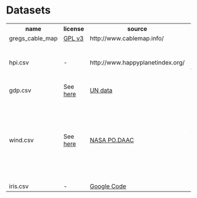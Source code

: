 # Datasets
<table>
<tr><th>name</th><th>license</th><th>source</th><th>others</th></tr>
<tr><td>gregs_cable_map</td><td><a href="http://www.gnu.org/copyleft/gpl.html">GPL v3</a></td><td>http://www.cablemap.info/</td><td></td></tr>
<tr><td>hpi.csv</td><td> - </td><td>http://www.happyplanetindex.org/</td><td>The data sourse of each row is mentioned on hpi-data.xlsx distributed on the website of Happy Planet Index.</td></tr>
<tr><td>gdp.csv</td><td>See <a href="http://data.worldbank.org/summary-terms-of-use">here</a></td><td><a href="http://data.un.org/Data.aspx?q=military&d=WDI&f=Indicator_Code%3aMS.MIL.XPND.GD.ZS">UN data</a></td><td></td></tr>
<tr><td>wind.csv</td><td> See <a href="http://podaac.jpl.nasa.gov/CitingPODAAC">here</a></td><td><a href="http://podaac.jpl.nasa.gov/dataset/CCMP_MEASURES_ATLAS_L4_OW_L3_0_WIND_VECTORS_FLK">NASA PO.DAAC</a></td><td>The Cross-Calibrated Multi-Platform Ocean Surface Wind Vector L3.0 First-Look Analyses data were obtained from the Physical Oceanography Distributed Active Archive Center (PO.DAAC) at the NASA Jet Propulsion Laboratory, Pasadena, CA. http://podaac.jpl.nasa.gov.
</td></tr>
<tr><td>iris.csv</td><td> - </td><td><a href="https://code.google.com/p/dataminingproject/source/browse/DataMiningApp/datasets/Iris/iris.csv?r=44">Google Code</a></td><td></td></tr>
</table>
